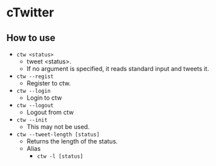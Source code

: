 # cTwitter

## How to use

- `ctw <status>`
    - tweet &lt;status&gt;.
    - If no argument is specified, it reads standard input and tweets it.
- `ctw --regist`
    - Register to ctw. 
- `ctw --login`
    - Login to ctw
- `ctw --logout`
    - Logout from ctw
- `ctw --init`
    - This may not be used.
- `ctw --tweet-length [status]`
    - Returns the length of the status.
    - Alias
        - `ctw -l [status]`
